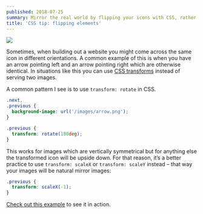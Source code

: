 ```yaml
---
published: 2018-07-25
summary: Mirror the real world by flipping your icons with CSS, rather than rotating.
title: 'CSS tip: flipping elements'
---
```


![](https://drive.google.com/uc?id=1Uys3Z_Pq65P-GIpY0WwFlQTMXWgzWVYB)

Sometimes, when building out a website you might come across the same icon in different orientations. A common example of this is when you have an arrow pointing left and an arrow pointing right which are otherwise identical. In situations like this you can use [CSS transforms](https://developer.mozilla.org/en-US/docs/Web/CSS/transform) instead of serving two images.

A common pattern I see is to use `transform: rotate` in CSS.

```css
.next,
.previous {
  background-image: url('/images/arrow.png');
}

.previous {
  transform: rotate(180deg);
}
```

This works for images which are vertically symmetrical but for anything else the transformed icon will be upside down. For that reason, it’s a better practice to use `transform: scaleX` or `transform: scaleY` instead – that way your images will be natural mirror images:

```css
.previous {
  transform: scaleX(-1);
}
```

[Check out this example](https://codepen.io/liamnewmarch/embed/xJrpxW) to see it in action.
